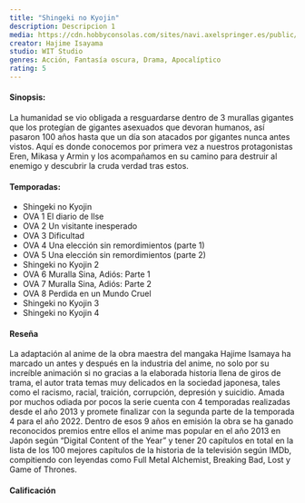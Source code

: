 ```yaml
---
title: "Shingeki no Kyojin"
description: Descripcion 1
media: https://cdn.hobbyconsolas.com/sites/navi.axelspringer.es/public/styles/1200/public/media/image/2016/08/ataque-titanes-anime-cartel.jpg?itok=80YAINHW
creator: Hajime Isayama
studio: WIT Studio
genres: Acción, Fantasía oscura, Drama, Apocalíptico
rating: 5
---
```


#### Sinopsis:
La humanidad se vio obligada a resguardarse dentro de 3 murallas gigantes que los protegían de gigantes asexuados que devoran humanos, así pasaron 100 años hasta que un día son atacados por gigantes nunca antes vistos. Aquí es donde conocemos por primera vez a nuestros protagonistas Eren, Mikasa y Armin y los acompañamos en su camino para destruir al enemigo y descubrir la cruda verdad tras estos.

#### Temporadas:

* Shingeki no Kyojin
* OVA 1 El diario de Ilse
* OVA 2 Un visitante inesperado
* OVA 3 Dificultad
* OVA 4 Una elección sin remordimientos (parte 1)
* OVA 5 Una elección sin remordimientos (parte 2)
* Shingeki no Kyojin 2
* OVA 6 Muralla Sina, Adiós: Parte 1
* OVA 7 Muralla Sina, Adiós: Parte 2
* OVA 8 Perdida en un Mundo Cruel
* Shingeki no Kyojin 3
* Shingeki no Kyojin 4

#### Reseña
La adaptación al anime de la obra maestra del mangaka Hajime Isamaya ha marcado un antes y después en la industria del anime, no solo por su increíble animación si no gracias a la elaborada historia llena de giros de trama, el autor trata temas muy delicados en la sociedad japonesa, tales como el racismo, racial, traición, corrupción, depresión y suicidio. Amada por muchos odiada por pocos la serie cuenta con 4 temporadas realizadas desde el año 2013 y promete finalizar con la segunda parte de la temporada 4 para el año 2022. Dentro de esos 9 años en emisión la obra se ha ganado reconocidos premios entre ellos el anime mas popular en el año 2013 en Japón según “Digital Content of the Year” y tener 20 capítulos en total en la lista de los 100 mejores capítulos de la historia de la televisión según IMDb, compitiendo con leyendas como Full Metal Alchemist, Breaking Bad, Lost y Game of Thrones.

#### Calificación